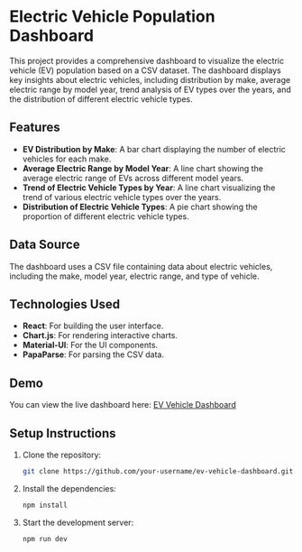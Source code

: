 # Electric Vehicle Population Dashboard

This project provides a comprehensive dashboard to visualize the electric vehicle (EV) population based on a CSV dataset. The dashboard displays key insights about electric vehicles, including distribution by make, average electric range by model year, trend analysis of EV types over the years, and the distribution of different electric vehicle types.

## Features
- **EV Distribution by Make**: A bar chart displaying the number of electric vehicles for each make.
- **Average Electric Range by Model Year**: A line chart showing the average electric range of EVs across different model years.
- **Trend of Electric Vehicle Types by Year**: A line chart visualizing the trend of various electric vehicle types over the years.
- **Distribution of Electric Vehicle Types**: A pie chart showing the proportion of different electric vehicle types.

## Data Source
The dashboard uses a CSV file containing data about electric vehicles, including the make, model year, electric range, and type of vehicle.

## Technologies Used
- **React**: For building the user interface.
- **Chart.js**: For rendering interactive charts.
- **Material-UI**: For the UI components.
- **PapaParse**: For parsing the CSV data.

## Demo
You can view the live dashboard here: [EV Vehicle Dashboard](https://ev-vehicle-dashboard.netlify.app/)

## Setup Instructions
1. Clone the repository:
   ```bash
   git clone https://github.com/your-username/ev-vehicle-dashboard.git
   ```

2. Install the dependencies:
   ```bash
   npm install
   ```

3. Start the development server:
   ```bash
   npm run dev
   ```



